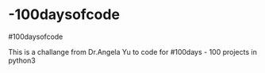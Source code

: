 # -100daysofcode

#100daysofcode

This is a challange from Dr.Angela Yu to code for #100days - 100 projects in python3 
